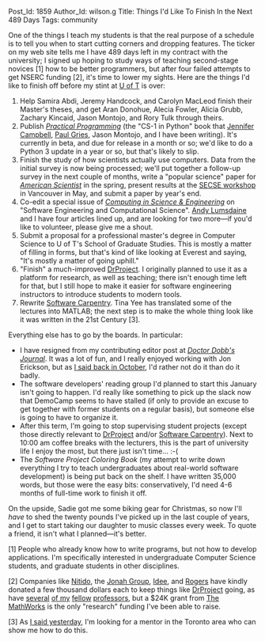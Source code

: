 Post_Id: 1859
Author_Id: wilson.g
Title: Things I'd Like To Finish In the Next 489 Days
Tags: community

<p>One of the things I teach my students is that the real purpose of a schedule is to tell you when to start cutting corners and dropping features. The ticker on my web site tells me I have 489 days left in my contract with the university; I signed up hoping to study ways of teaching second-stage novices [1] how to be better programmers, but after four failed attempts to get NSERC funding [2], it's time to lower my sights. Here are the things I'd like to finish off before my stint at <a href="http://www.cs.toronto.edu">U of T</a> is over:</p>
<ol>
<li>Help Samira Abdi, Jeremy Handcock, and Carolyn MacLeod finish their Master's theses, and get Aran Donohue, Alecia Fowler, Alicia Grubb, Zachary Kincaid, Jason Montojo, and Rory Tulk through theirs.</li>
<li>Publish <a href="http://pragprog.com/titles/gwpy/practical-programming"><em>Practical Programming</em></a> (the "CS-1 in Python" book that <a href="http://www.cs.toronto.edu/~campbell">Jennifer Campbell</a>, <a href="http://www.cs.toronto.edu/~pgries">Paul Gries</a>, Jason Montojo, and I have been writing). It's currently in beta, and due for release in a month or so; we'd like to do a Python 3 update in a year or so, but that's likely to slip.</li>
<li>Finish the study of how scientists actually use computers. Data from the initial survey is now being processed; we'll put together a follow-up survey in the next couple of months, write a "popular science" paper for <a href="http://www.amsci.org"><em>American Scientist</em></a> in the spring, present results at the <a href="http://www.cs.ua.edu/~SECSE09/">SECSE workshop</a> in Vancouver in May, and submit a paper by year's end.</li>
<li>Co-edit a special issue of <a href="http://cise.aip.org/"><em>Computing in Science &amp; Engineering</em></a> on "Software Engineering and Computational Science". <a href="http://www.cs.indiana.edu/~lums">Andy Lumsdaine</a> and I have four articles lined up, and are looking for two more&mdash;if you'd like to volunteer, please give me a shout.</li>
<li>Submit a proposal for a professional master's degree in Computer Science to U of T's School of Graduate Studies. This is mostly a matter of filling in forms, but that's kind of like looking at Everest and saying, "It's mostly a matter of going uphill."</li>
<li>"Finish" a much-improved <a href="http://www.drproject.org">DrProject</a>.  I originally planned to use it as a platform for research, as well as teaching; there isn't enough time left for that, but I still hope to make it easier for software engineering instructors to introduce students to modern tools.</li>
<li>Rewrite <a href="http://swc.scipy.org">Software Carpentry</a>.  Tina Yee has translated some of the lectures into MATLAB; the next step is to make the whole thing look like it was written in the 21st Century [3].</li>
</ol>
<p>Everything else has to go by the boards. In particular:</p>
<ul>
<li>I have resigned from my contributing editor post at <a href="http://www.ddj.com"><em>Doctor Dobb's Journal</em></a>. It was a lot of fun, and I really enjoyed working with Jon Erickson, but as <a href="http://pyre.third-bit.com/blog/archives/1763.html">I said back in October</a>, I'd rather not do it than do it badly.</li>
<li>The software developers' reading group I'd planned to start this January isn't going to happen. I'd really like something to pick up the slack now that DemoCamp seems to have stalled (if only to provide an excuse to get together with former students on a regular basis), but someone else is going to have to organize it.</li>
<li>After this term, I'm going to stop supervising student projects (except those directly relevant to <a href="http://www.drproject.org">DrProject</a> and/or <a href="http://swc.scipy.org">Software Carpentry</a>). Next to 10:00 am coffee breaks with the lecturers, this is the part of university life I enjoy the most, but there just isn't time... :-(</li>
<li>The <em>Software Project Coloring Book</em> (my attempt to write down everything I try to teach undergraduates about real-world software development) is being put back on the shelf. I have written 35,000 words, but those were the easy bits: conservatively, I'd need 4-6 months of full-time work to finish it off.</li>
</ul>
<p>On the upside, Sadie got me some biking gear for Christmas, so now I'll <em>have</em> to shed the twenty pounds I've picked up in the last couple of years, and I get to start taking our daughter to music classes every week. To quote a friend, it isn't what I planned&mdash;it's better.</p>
<p>[1] People who already know how to write programs, but not how to develop applications. I'm specifically interested in undergraduate Computer Science students, and graduate students in other disciplines.</p>
<p>[2] Companies like <a href="http://www.nitido.com">Nitido</a>, the <a href="http://www.jonahgroup.com">Jonah Group</a>, <a href="http://www.ideeinc.com">Idee</a>, and <a href="http://www.rogers.com">Rogers</a> have kindly donated a few thousand dollars each to keep things like <a href="http://www.drproject.org">DrProject</a> going, as have  <a href="http://www.dgp.toronto.edu/~ravin/">several</a> <a href="http://www.cs.toronto.edu/~sme">of my</a> <a href="http://www3.fis.utoronto.ca/~yu/">fellow</a> <a href="http://www.cs.toronto.edu/~lilien/">professors</a>,  but a $24K grant from <a href="http://www.mathworks.com">The MathWorks</a> is the only "research" funding I've been able to raise.</p>
<p>[3] As <a href="http://pyre.third-bit.com/blog/archives/1857.html">I said yesterday</a>, I'm looking for a mentor in the Toronto area who can show me how to do this.</p>
